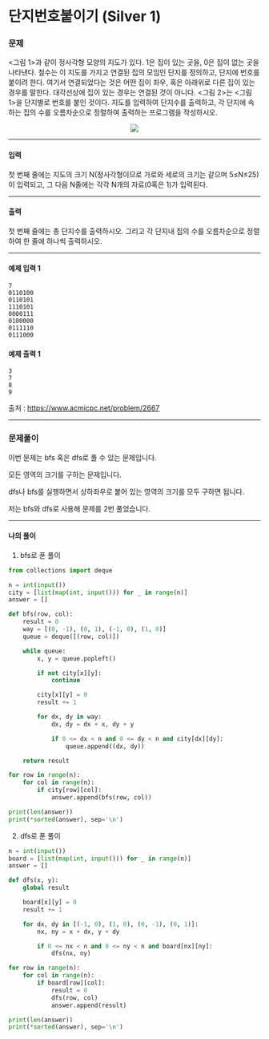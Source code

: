 # 단지번호붙이기 (Silver 1)

### 문제

<그림 1>과 같이 정사각형 모양의 지도가 있다. 1은 집이 있는 곳을, 0은 집이 없는 곳을 나타낸다. 철수는 이 지도를 가지고 연결된 집의 모임인 단지를 정의하고, 단지에 번호를 붙이려 한다. 여기서 연결되었다는 것은 어떤 집이 좌우, 혹은 아래위로 다른 집이 있는 경우를 말한다. 대각선상에 집이 있는 경우는 연결된 것이 아니다. <그림 2>는 <그림 1>을 단지별로 번호를 붙인 것이다. 지도를 입력하여 단지수를 출력하고, 각 단지에 속하는 집의 수를 오름차순으로 정렬하여 출력하는 프로그램을 작성하시오.   

<p align="center">
    <img src="https://onlinejudgeimages.s3-ap-northeast-1.amazonaws.com/upload/images/ITVH9w1Gf6eCRdThfkegBUSOKd.png">
</p>

---

#### 입력

첫 번째 줄에는 지도의 크기 N(정사각형이므로 가로와 세로의 크기는 같으며 5≤N≤25)이 입력되고, 그 다음 N줄에는 각각 N개의 자료(0혹은 1)가 입력된다.

---

#### 출력

첫 번째 줄에는 총 단지수를 출력하시오. 그리고 각 단지내 집의 수를 오름차순으로 정렬하여 한 줄에 하나씩 출력하시오.

---

#### 예제 입력 1
~~~
7
0110100
0110101
1110101
0000111
0100000
0111110
0111000
~~~

#### 예제 출력 1
~~~
3
7
8
9
~~~

출처 : https://www.acmicpc.net/problem/2667

---

### 문제풀이

이번 문제는 bfs 혹은 dfs로 풀 수 있는 문제입니다.   

모든 영역의 크기를 구하는 문제입니다.   

dfs나 bfs를 실행하면서 상하좌우로 붙어 있는 영역의 크기를 모두 구하면 됩니다.   

저는 bfs와 dfs로 사용해 문제를 2번 풀었습니다.   

---

#### 나의 풀이

1. bfs로 푼 풀이
~~~python
from collections import deque

n = int(input())
city = [list(map(int, input())) for _ in range(n)]
answer = []

def bfs(row, col):
    result = 0
    way = [(0, -1), (0, 1), (-1, 0), (1, 0)]
    queue = deque([(row, col)])

    while queue:
        x, y = queue.popleft()

        if not city[x][y]:
            continue

        city[x][y] = 0
        result += 1

        for dx, dy in way:
            dx, dy = dx + x, dy + y

            if 0 <= dx < n and 0 <= dy < n and city[dx][dy]:
                queue.append((dx, dy))

    return result

for row in range(n):
    for col in range(n):
        if city[row][col]:
            answer.append(bfs(row, col))

print(len(answer))
print(*sorted(answer), sep='\n')
~~~

2. dfs로 푼 풀이
~~~python
n = int(input())
board = [list(map(int, input())) for _ in range(n)]
answer = []

def dfs(x, y):
    global result

    board[x][y] = 0
    result += 1

    for dx, dy in [(-1, 0), (1, 0), (0, -1), (0, 1)]:
        nx, ny = x + dx, y + dy

        if 0 <= nx < n and 0 <= ny < n and board[nx][ny]:
            dfs(nx, ny)

for row in range(n):
    for col in range(n):
        if board[row][col]:
            result = 0
            dfs(row, col)
            answer.append(result)

print(len(answer))
print(*sorted(answer), sep='\n')
~~~

